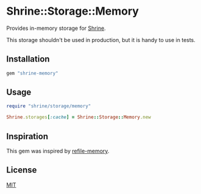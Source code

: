 # Shrine::Storage::Memory

Provides in-memory storage for [Shrine].

This storage shouldn't be used in production, but it is handy to use in tests.

## Installation

```ruby
gem "shrine-memory"
```

## Usage

```rb
require "shrine/storage/memory"

Shrine.storages[:cache] = Shrine::Storage::Memory.new
```

## Inspiration

This gem was inspired by [refile-memory].

## License

[MIT](/LICENSE.txt)

[Shrine]: https://github.com/janko-m/shrine
[refile-memory]: https://github.com/refile/refile-memory
